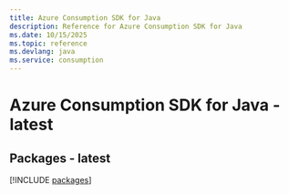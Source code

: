 ```yaml
---
title: Azure Consumption SDK for Java
description: Reference for Azure Consumption SDK for Java
ms.date: 10/15/2025
ms.topic: reference
ms.devlang: java
ms.service: consumption
---
```

# Azure Consumption SDK for Java - latest
## Packages - latest
[!INCLUDE [packages](consumption-index.md)]